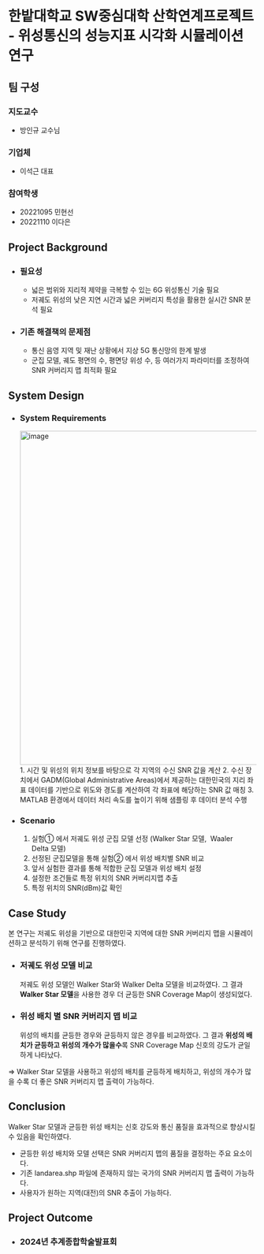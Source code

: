 # 한밭대학교 SW중심대학 산학연계프로젝트 - 위성통신의 성능지표 시각화 시뮬레이션 연구

## **팀 구성**
### 지도교수
 - 방인규 교수님

### 기업체 
 - 이석근 대표

### 참여학생
 - 20221095 민현선 
 - 20221110 이다은

## Project Background
- ### 필요성
  - 넓은 범위와 지리적 제약을 극복할 수 있는 6G 위성통신 기술 필요
  - 저궤도 위성의 낮은 지연 시간과 넓은 커버리지 특성을 활용한 실시간 SNR 분석 필요
 
- ### 기존 해결책의 문제점
  - 통신 음영 지역 및 재난 상황에서 지상 5G 통신망의 한계 발생
  - 군집 모델, 궤도 평면의 수, 평면당 위성 수, 등 여러가지 파라미터를 조정하여 SNR 커버리지 맵 최적화 필요
  
## System Design
  - ### System Requirements
    <img width="678" alt="image" src="https://github.com/user-attachments/assets/372dcd20-966a-4430-8804-6fac2fa7c32f">
    1. 시간 및 위성의 위치 정보를 바탕으로 각 지역의 수신 SNR 값을 계산
    2. 수신 장치에서 GADM(Global Administrative Areas)에서 제공하는 대한민국의 지리 좌표 데이터를 기반으로 위도와 경도를 계산하여 각 좌표에 해당하는 SNR 값 매칭
    3. MATLAB 환경에서 데이터 처리 속도를 높이기 위해 샘플링 후 데이터 분석 수행

  - ### Scenario
    1. 실험① 에서 저궤도 위성 군집 모델 선정 (Walker Star 모델,  Waaler Delta 모델)
    2. 선정된 군집모델을 통해 실험② 에서 위성 배치별 SNR 비교
    3. 앞서 실험한 결과를 통해 적합한 군집 모델과 위성 배치 설정
    4. 설정한 조건들로 특정 위치의 SNR 커버리지맵 추출
    5. 특정 위치의 SNR(dBm)값 확인
    
## Case Study
본 연구는 저궤도 위성을 기반으로 대한민국 지역에 대한 SNR 커버리지 맵을 시뮬레이션하고 분석하기 위해 연구를 진행하였다. 
  - ### 저궤도 위성 모델 비교
    저궤도 위성 모델인 Walker Star와 Walker Delta 모델을 비교하였다.
    그 결과 **Walker Star 모델**을 사용한 경우 더 균등한 SNR Coverage Map이 생성되었다.
  - ### 위성 배치 별 SNR 커버리지 맵 비교
    위성의 배치를 균등한 경우와 균등하지 않은 경우를 비교하였다.
    그 결과 **위성의 배치가 균등하고 위성의 개수가 많을수**록 SNR Coverage Map 신호의 강도가 균일하게 나타났다.

=> Walker Star 모델을 사용하고 위성의 배치를 균등하게 배치하고, 위성의 개수가 많을 수록 더 좋은 SNR 커버리지 맵 출력이 가능하다. 
  
## Conclusion
Walker Star 모델과 균등한 위성 배치는 신호 강도와 통신 품질을 효과적으로 향상시킬 수 있음을 확인하였다. 
  -  균등한 위성 배치와 모델 선택은 SNR 커버리지 맵의 품질을 결정하는 주요 요소이다.
  -  기존 landarea.shp 파일에 존재하지 않는 국가의 SNR 커버리지 맵 출력이 가능하다.
  -  사용자가 원하는 지역(대전)의 SNR 추출이 가능하다.
  
## Project Outcome
- ### 2024년 추계종합학술발표회  
